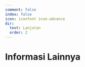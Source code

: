 ```yaml
---
comment: false
index: false
icon: iconfont icon-advance
dir:
  text: Lanjutan
  order: 2
---
```


# Informasi Lainnya

<Catalog />